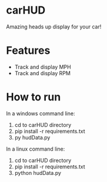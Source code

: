 # carHUD
Amazing heads up display for your car!

# Features
- Track and display MPH
- Track and display RPM

# How to run
In a windows command line:
1. cd to carHUD directory
2. pip install -r requirements.txt
3. py hudData.py

In a linux command line:
1. cd to carHUD directory
2. pip install -r requirements.txt
3. python hudData.py